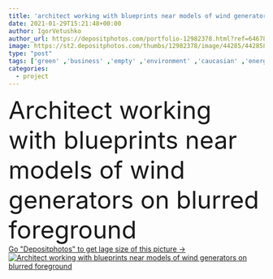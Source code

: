 ```yaml
---
title: 'architect working with blueprints near models of wind generators on blurred foreground'
date: 2021-01-29T15:21:48+00:00
author: IgorVetushko
author_url: https://depositphotos.com/portfolio-12982378.html?ref=64678756
image: https://st2.depositphotos.com/thumbs/12982378/image/44285/442858334/api_thumb_450.jpg?forcejpeg=true
type: "post"
tags: ['green' ,'business' ,'empty' ,'environment' ,'caucasian' ,'energy' ,'man' ,'electricity' ,'power' ,'technology' ,'sit' ,'blur' ,'architecture' ,'office' ,'ecology' ,'blank' ,'notebook' ,'work' ,'job' ,'businessman' ,'clean' ,'indoors' ,'project' ,'profession' ,'alternative' ,'architectural' ,'handsome' ,'architect' ,'designer' ,'workplace' ,'successful' ,'papers' ,'plans' ,'blueprints' ,'bureau' ,'agency' ,'generators' ,'models' ,'copy space' ,'one person' ,'formal wear' ,'wind turbines' ,'color filter' ]
categories: 
  - project
---
```

<div aling="center">
            <font size="60"> Architect working with blueprints near models of wind generators on blurred foreground</font>   
</div>
<div>
    <a href='https://st2.depositphotos.com/thumbs/12982378/image/44285/442858334/api_thumb_450.jpg?forcejpeg=true?ref=64678756' target=_blank > Go "Depositphotos" to get lage size of this picture ->
        <img href='https://st2.depositphotos.com/thumbs/12982378/image/44285/442858334/api_thumb_450.jpg?forcejpeg=true?ref=64678756' src='https://st2.depositphotos.com/12982378/44285/i/950/depositphotos_442858334-stock-photo-architect-working-blueprints-models-wind.jpg?forcejpeg=true' alt='Architect working with blueprints near models of wind generators on blurred foreground' >
    </a>
</div>
